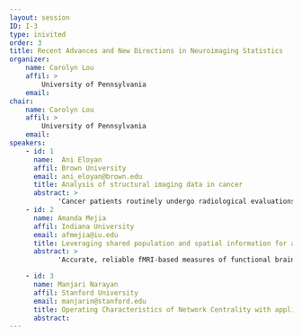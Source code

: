 ```yaml
---
layout: session
ID: I-3
type: inivited
order: 3
title: Recent Advances and New Directions in Neuroimaging Statistics
organizer:
    name: Carolyn Lou
    affil: > 
        University of Pennsylvania
    email: 
chair:
    name: Carolyn Lou
    affil: > 
        University of Pennsylvania
    email: 
speakers:
    - id: 1
      name:  Ani Eloyan
      affil: Brown University
      email: ani_eloyan@brown.edu
      title: Analysis of structural imaging data in cancer
      abstract: > 
            'Cancer patients routinely undergo radiological evaluations when images of various modalities including computed tomography, positron emission tomography, and magnetic resonance images are collected for diagnosis and for evaluation of disease progression. Tumor characteristics, often referred to as measures of "tumor heterogeneity", can be computed using these clinical images and used as predictors of disease progression and patient survival. Several approaches to quantifying tumor heterogeneity have been proposed including simple intensity histogram-based measures, metrics attempting to quantify average distance from a homogeneous surface, and texture analysis-based methods. I will present a statistical framework for estimating tumor heterogeneity using clustering methods taking into account the topology of the tumors. The proposed approach incorporates the spatial structure of the tumor image using neighborhood summary measures. In addition, I will describe a principal manifold estimation approach for estimating the surface of cancer tumors using a smooth surface.'
    - id: 2
      name: Amanda Mejia
      affil: Indiana University
      email: afmejia@iu.edu
      title: Leveraging shared population and spatial information for accurate estimation of subject-level brain networks
      abstract: > 
            'Accurate, reliable fMRI-based measures of functional brain organization and connectivity at the subject level are greatly needed to advance fMRI-based research and translation to clinical care.  Such individual-level insights would allow researchers to deepen understanding of disease, disorders, development and aging, to build imaging-based biomarkers for disease classification, and to impact clinical care.  A common approach used to estimate spatial functional brain organization and functional connectivity is independent component analysis (ICA), wherein independent components (ICs) are spatial maps of the brain that represent functionally coherent regions.  Unfortunately, the low signal-to-noise ratio of fMRI data makes accurate estimation of ICs and their functional connectivity (FC) challenging.  The existence of big fMRI datasets provides an opportunity to establish computationally advantageous empirical prior distributions for use in Bayesian models.  Additionally, recent advances in spatial and Bayesian statistics now make it possible to efficiently and effectively pool information shared across the cortical surface and other grey matter regions, leading to much more accurate estimation over models that implicitly or explicitly assume spatial independence.  We combine these two approaches–pooling over subjects and space–to obtain accurate estimates of subject-level brain networks based on independent component analysis (ICA). Spatial template ICA is a hierarchical Bayesian ICA framework for single-subject brain network organization that uses empirical population priors or "templates", as well as spatial priors on subject effects.  The population priors are spatially varying, providing more shrinkage toward the population in areas of the brain where subjects are similar and more flexibility in areas where they tend to differ.  Spatial template ICA provides a statistically principled alternative to ad-hoc approaches like dual regression, while retaining its primary benefits: subject-level component estimates are matched to existing group-level IC's, and it is applicable to new subjects not included in the original group ICA. Additionally, standard template ICA (without spatial priors) is very fast to estimate.  In contrast to dual regression, template ICA can also estimate subject-specific components representing additional brain networks or sources of noise, thereby avoiding contamination of the components of interest.  Through simulation studies and a reliability study based on data from the Human Connectome Project, we find that the use of empirical population priors substantially improves estimation efficiency, and the use of spatial priors further enhances efficiency and power.  We also present an application of the proposed methods to a study of the effects of psilocybin (a prodrug compound found in mushrooms) to organization and connectivity of the thalamus. The proposed methods are implemented in the R package templateICAr.'

    - id: 3
      name: Manjari Narayan
      affil: Stanford University
      email: manjarin@stanford.edu
      title: Operating Characteristics of Network Centrality with applications to Network Neuroscience
      abstract: 
---
```

